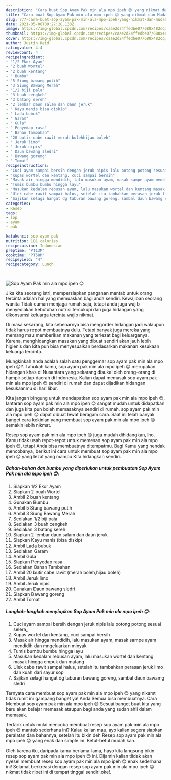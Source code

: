 ```yaml
---
description: "Cara buat Sop Ayam Pak min ala mpo ipeh 😊 yang nikmat dan Mudah Dibuat"
title: "Cara buat Sop Ayam Pak min ala mpo ipeh 😊 yang nikmat dan Mudah Dibuat"
slug: 777-cara-buat-sop-ayam-pak-min-ala-mpo-ipeh-yang-nikmat-dan-mudah-dibuat
date: 2021-05-08T09:27:28.133Z
image: https://img-global.cpcdn.com/recipes/caae2d24ffedbe07/680x482cq70/sop-ayam-pak-min-ala-mpo-ipeh-😊-foto-resep-utama.jpg
thumbnail: https://img-global.cpcdn.com/recipes/caae2d24ffedbe07/680x482cq70/sop-ayam-pak-min-ala-mpo-ipeh-😊-foto-resep-utama.jpg
cover: https://img-global.cpcdn.com/recipes/caae2d24ffedbe07/680x482cq70/sop-ayam-pak-min-ala-mpo-ipeh-😊-foto-resep-utama.jpg
author: Justin Reid
ratingvalue: 4.4
reviewcount: 4
recipeingredient:
- "1/2 Ekor Ayam"
- "2 buah Wortel"
- "2 buah kentang"
- " Bumbu"
- "5 Siung bawang putih"
- "3 Siung Bawang Merah"
- "1/2 biji pala"
- "3 buah cengkeh"
- "3 batang sereh"
- "2 lembar daun salam dan daun jeruk"
- " Kayu manis bisa diskip"
- " Lada bubuk"
- " Garam"
- " Gula"
- " Penyedap rasa"
- " Bahan Tambahan"
- "20 butir cabe rawit merah bolehhijau boleh"
- " Jeruk limo"
- " Jeruk nipis"
- " Daun bawang sledri"
- " Bawang goreng"
- " Tomat"
recipeinstructions:
- "Cuci ayam sampai bersih dengan jeruk nipis lalu potong potong sesuai selera,,"
- "Kupas wortel dan kentang, cuci sampai bersih"
- "Masak air hingga mendidih, lalu masukan ayam, masak sampe ayam mendidih dan mngeluarkan minyak"
- "Tumis bumbu bumbu hingga layu"
- "Masukan kedalam rebusan ayam, lalu masukan wortel dan kentang masak hingga empuk dan matang"
- "Ulek cabe rawit sampai halus, setelah itu tambahkan perasan jeruk limo dan kuah dari sayur sop"
- "Sajikan selagi hangat dg taburan bawang goreng, sambal daun bawamg sledri"
categories:
- Resep
tags:
- sop
- ayam
- pak

katakunci: sop ayam pak 
nutrition: 181 calories
recipecuisine: Indonesian
preptime: "PT13M"
cooktime: "PT58M"
recipeyield: "4"
recipecategory: Lunch

---
```



![Sop Ayam Pak min ala mpo ipeh 😊](https://img-global.cpcdn.com/recipes/caae2d24ffedbe07/680x482cq70/sop-ayam-pak-min-ala-mpo-ipeh-😊-foto-resep-utama.jpg)

Jika kita seorang istri, mempersiapkan panganan mantab untuk orang tercinta adalah hal yang memuaskan bagi anda sendiri. Kewajiban seorang  wanita Tidak cuman menjaga rumah saja, tetapi anda juga wajib menyediakan kebutuhan nutrisi tercukupi dan juga hidangan yang dikonsumsi keluarga tercinta wajib nikmat.

Di masa  sekarang, kita sebenarnya bisa mengorder hidangan jadi walaupun tidak harus repot membuatnya dulu. Tetapi banyak juga mereka yang memang mau memberikan makanan yang terlezat bagi keluarganya. Karena, menghidangkan masakan yang dibuat sendiri akan jauh lebih higienis dan kita pun bisa menyesuaikan berdasarkan makanan kesukaan keluarga tercinta. 



Mungkinkah anda adalah salah satu penggemar sop ayam pak min ala mpo ipeh 😊?. Tahukah kamu, sop ayam pak min ala mpo ipeh 😊 merupakan hidangan khas di Nusantara yang sekarang disukai oleh orang-orang di hampir setiap daerah di Indonesia. Kalian dapat memasak sop ayam pak min ala mpo ipeh 😊 sendiri di rumah dan dapat dijadikan hidangan kesukaanmu di hari libur.

Kita jangan bingung untuk mendapatkan sop ayam pak min ala mpo ipeh 😊, lantaran sop ayam pak min ala mpo ipeh 😊 sangat mudah untuk didapatkan dan juga kita pun boleh memasaknya sendiri di rumah. sop ayam pak min ala mpo ipeh 😊 dapat dibuat lewat beragam cara. Saat ini telah banyak banget cara kekinian yang membuat sop ayam pak min ala mpo ipeh 😊 semakin lebih nikmat.

Resep sop ayam pak min ala mpo ipeh 😊 juga mudah dihidangkan, lho. Kamu tidak usah repot-repot untuk memesan sop ayam pak min ala mpo ipeh 😊, tetapi Anda bisa membuatnya ditempatmu. Bagi Kamu yang hendak mencobanya, berikut ini cara untuk membuat sop ayam pak min ala mpo ipeh 😊 yang lezat yang mampu Kita hidangkan sendiri.

<!--inarticleads1-->

##### Bahan-bahan dan bumbu yang diperlukan untuk pembuatan Sop Ayam Pak min ala mpo ipeh 😊:

1. Siapkan 1/2 Ekor Ayam
1. Siapkan 2 buah Wortel
1. Ambil 2 buah kentang
1. Gunakan  Bumbu
1. Ambil 5 Siung bawang putih
1. Ambil 3 Siung Bawang Merah
1. Sediakan 1/2 biji pala
1. Sediakan 3 buah cengkeh
1. Sediakan 3 batang sereh
1. Siapkan 2 lembar daun salam dan daun jeruk
1. Siapkan  Kayu manis (bisa diskip)
1. Ambil  Lada bubuk
1. Sediakan  Garam
1. Ambil  Gula
1. Siapkan  Penyedap rasa
1. Sediakan  Bahan Tambahan
1. Ambil 20 butir cabe rawit (merah boleh,hijau boleh)
1. Ambil  Jeruk limo
1. Ambil  Jeruk nipis
1. Gunakan  Daun bawang sledri
1. Siapkan  Bawang goreng
1. Ambil  Tomat




<!--inarticleads2-->

##### Langkah-langkah menyiapkan Sop Ayam Pak min ala mpo ipeh 😊:

1. Cuci ayam sampai bersih dengan jeruk nipis lalu potong potong sesuai selera,,
1. Kupas wortel dan kentang, cuci sampai bersih
1. Masak air hingga mendidih, lalu masukan ayam, masak sampe ayam mendidih dan mngeluarkan minyak
1. Tumis bumbu bumbu hingga layu
1. Masukan kedalam rebusan ayam, lalu masukan wortel dan kentang masak hingga empuk dan matang
1. Ulek cabe rawit sampai halus, setelah itu tambahkan perasan jeruk limo dan kuah dari sayur sop
1. Sajikan selagi hangat dg taburan bawang goreng, sambal daun bawamg sledri




Ternyata cara membuat sop ayam pak min ala mpo ipeh 😊 yang nikamt tidak rumit ini gampang banget ya! Anda Semua bisa membuatnya. Cara Membuat sop ayam pak min ala mpo ipeh 😊 Sesuai banget buat kita yang baru akan belajar memasak ataupun bagi anda yang sudah ahli dalam memasak.

Tertarik untuk mulai mencoba membuat resep sop ayam pak min ala mpo ipeh 😊 mantab sederhana ini? Kalau kalian mau, ayo kalian segera siapkan peralatan dan bahannya, setelah itu bikin deh Resep sop ayam pak min ala mpo ipeh 😊 yang enak dan simple ini. Betul-betul mudah kan. 

Oleh karena itu, daripada kamu berlama-lama, hayo kita langsung bikin resep sop ayam pak min ala mpo ipeh 😊 ini. Dijamin kalian tiidak akan nyesel membuat resep sop ayam pak min ala mpo ipeh 😊 enak sederhana ini! Selamat berkreasi dengan resep sop ayam pak min ala mpo ipeh 😊 nikmat tidak ribet ini di tempat tinggal sendiri,oke!.

